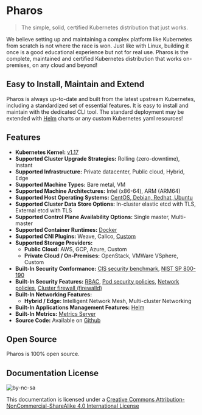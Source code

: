 # Pharos

> The simple, solid, certified Kubernetes distribution that just works.

We believe setting up and maintaining a complex platform like Kubernetes from scratch is not where the race is won. Just like with Linux, building it once is a good educational experience but not for real use. Pharos is the complete, maintained and certified Kubernetes distribution that works on-premises, on any cloud and beyond!

## Easy to Install, Maintain and Extend

Pharos is always up-to-date and built from the latest upstream Kubernetes, including a standardized set of essential features. It is easy to install and maintain with the dedicated CLI tool. The standard deployment may be extended with [Helm](https://helm.sh) charts or any custom Kubernetes yaml resources!

## Features

- **Kubernetes Kernel:** [v1.17](https://github.com/kubernetes/kubernetes)
- **Supported Cluster Upgrade Strategies:** Rolling (zero-downtime), Instant
- **Supported Infrastructure:** Private datacenter, Public cloud, Hybrid, Edge
- **Supported Machine Types:** Bare metal, VM
- **Supported Machine Architectures:** Intel (x86-64), ARM (ARM64)
- **Supported Host Operating Systems:** [CentOS, Debian, Redhat, Ubuntu](requirements.md)
- **Supported Cluster Data Store Options:** In-cluster elastic etcd with TLS, External etcd with TLS
- **Supported Control Plane Availability Options:** Single master, Multi-master
- **Supported Container Runtimes:** [Docker](https://www.docker.com/products/container-runtime)
- **Supported CNI Plugins:** Weave, Calico, [Custom](networking/custom_networking.md)
- **Supported Storage Providers:**
  - **Public Cloud:** AWS, GCP, Azure, Custom
  - **Private Cloud / On-Premises:** OpenStack, VMWare VSphere, Custom
- **Built-In Security Conformance:** [CIS security benchmark](https://www.cisecurity.org/benchmark/kubernetes/), [NIST SP 800-190](https://csrc.nist.gov/publications/detail/sp/800-190/final)
- **Built-In Security Features:** [RBAC](https://kubernetes.io/docs/admin/authorization/rbac/), [Pod security policies](https://kubernetes.io/docs/concepts/policy/pod-security-policy/), [Network policies](https://kubernetes.io/docs/concepts/services-networking/network-policies/), [Cluster firewall (firewalld)](networking/firewalld.md)
- **Built-In Networking Features:**
  - **Hybrid / Edge:** Intelligent Network Mesh, Multi-cluster Networking
- **Built-In Applications Management Features:** [Helm](https://helm.sh/)
- **Built-In Metrics:** [Metrics Server](https://github.com/kubernetes-sigs/metrics-server)
- **Source Code:** Available on [Github](https://github.com/kontena/pharos-cluster/)

## Open Source

Pharos is 100% open source.

## Documentation License

![by-nc-sa](https://i.creativecommons.org/l/by-nc-sa/4.0/88x31.png)

This documentation is licensed under a [Creative Commons Attribution-NonCommercial-ShareAlike 4.0 International License](http://creativecommons.org/licenses/by-nc-sa/4.0/)
